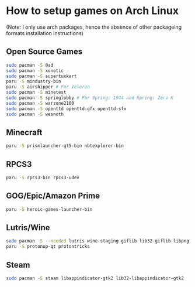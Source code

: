 # How to setup games on Arch Linux
(Note: I only use arch packages, hence the absence of other packageing formats installation instructions)

## Open Source Games
```sh
sudo pacman -S 0ad
sudo pacman -S xonotic
sudo pacman -S supertuxkart
paru -S mindustry-bin
paru -S airshipper # For Veloren
sudo pacman -S minetest
sudo pacman -S springlobby # For Spring: 1944 and Spring: Zero K
sudo pacman -S warzone2100
sudo pacman -S openttd openttd-gfx openttd-sfx
sudo pacman -S wesnoth
```

## Minecraft
```sh
paru -S prismlauncher-qt5-bin nbtexplorer-bin
```

## RPCS3
```sh
paru -S rpcs3-bin rpcs3-udev
```

## GOG/Epic/Amazon Prime
```sh
paru -S heroic-games-launcher-bin
```

## Lutris/Wine
```sh
sudo pacman -S --needed lutris wine-staging giflib lib32-giflib libpng lib32-libpng libldap lib32-libldap gnutls lib32-gnutls mpg123 lib32-mpg123 openal lib32-openal v4l-utils lib32-v4l-utils libpulse lib32-libpulse libgpg-error lib32-libgpg-error alsa-plugins lib32-alsa-plugins alsa-lib lib32-alsa-lib libjpeg-turbo lib32-libjpeg-turbo sqlite lib32-sqlite libxcomposite lib32-libxcomposite libxinerama lib32-libgcrypt libgcrypt lib32-libxinerama ncurses lib32-ncurses ocl-icd lib32-ocl-icd libxslt lib32-libxslt libva lib32-libva gtk3 lib32-gtk3 gst-plugins-base-libs lib32-gst-plugins-base-libs vulkan-icd-loader lib32-vulkan-icd-loader vkd3d mangohud goverlay
paru -S protonup-qt protontricks
```

## Steam
```sh
sudo pacman -S steam libappindicator-gtk2 lib32-libappindicator-gtk2
```
